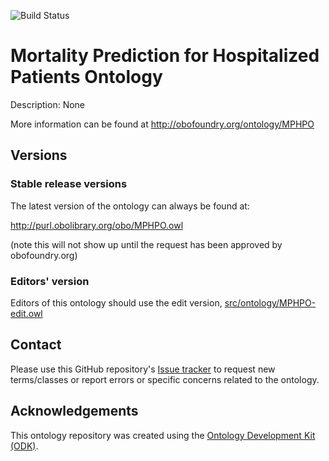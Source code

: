 
![Build Status](https://github.com/OpenLHS/RIDDLE/actions/workflows/qc.yml/badge.svg)
# Mortality Prediction for Hospitalized Patients Ontology

Description: None

More information can be found at http://obofoundry.org/ontology/MPHPO

## Versions

### Stable release versions

The latest version of the ontology can always be found at:

http://purl.obolibrary.org/obo/MPHPO.owl

(note this will not show up until the request has been approved by obofoundry.org)

### Editors' version

Editors of this ontology should use the edit version, [src/ontology/MPHPO-edit.owl](src/ontology/MPHPO-edit.owl)

## Contact

Please use this GitHub repository's [Issue tracker](https://github.com/OpenLHS/RIDDLE/issues) to request new terms/classes or report errors or specific concerns related to the ontology.

## Acknowledgements

This ontology repository was created using the [Ontology Development Kit (ODK)](https://github.com/INCATools/ontology-development-kit).